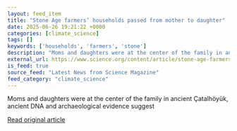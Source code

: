 ```yaml
---
layout: feed_item
title: "Stone Age farmers’ households passed from mother to daughter"
date: 2025-06-26 19:21:22 +0000
categories: [climate_science]
tags: []
keywords: ['households', 'farmers', 'stone']
description: "Moms and daughters were at the center of the family in ancient Çatalhöyük, ancient DNA and archaeological evidence suggest"
external_url: https://www.science.org/content/article/stone-age-farmers-households-passed-mother-daughter
is_feed: true
source_feed: "Latest News from Science Magazine"
feed_category: "climate_science"
---
```


Moms and daughters were at the center of the family in ancient Çatalhöyük, ancient DNA and archaeological evidence suggest

[Read original article](https://www.science.org/content/article/stone-age-farmers-households-passed-mother-daughter)
